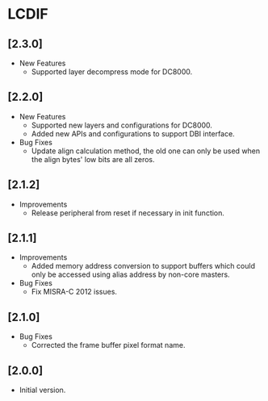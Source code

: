 # LCDIF

## [2.3.0]

- New Features
  - Supported layer decompress mode for DC8000.

## [2.2.0]

- New Features
  - Supported new layers and configurations for DC8000.
  - Added new APIs and configurations to support DBI interface.
- Bug Fixes
  - Update align calculation method, the old one can only be used when the
    align bytes' low bits are all zeros.

## [2.1.2]

- Improvements
  - Release peripheral from reset if necessary in init function.

## [2.1.1]

- Improvements
  - Added memory address conversion to support buffers which could only be
    accessed using alias address by non-core masters.
- Bug Fixes
  - Fix MISRA-C 2012 issues.

## [2.1.0]

- Bug Fixes
  - Corrected the frame buffer pixel format name.

## [2.0.0]

- Initial version.
